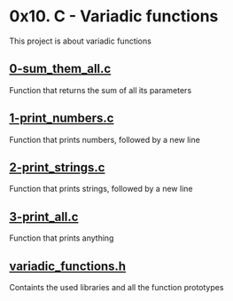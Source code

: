 # 0x10. C - Variadic functions

This project is about variadic functions

## [0-sum_them_all.c](./0-sum_them_all.c)

Function that returns the sum of all its parameters

## [1-print_numbers.c](./1-print_numbers.c)

Function that prints numbers, followed by a new line

## [2-print_strings.c](./2-print_strings.c)

Function that prints strings, followed by a new line

## [3-print_all.c](./3-print_all.c)

Function that prints anything

## [variadic_functions.h](./variadic_functions.h)

Containts the used libraries and all the function prototypes